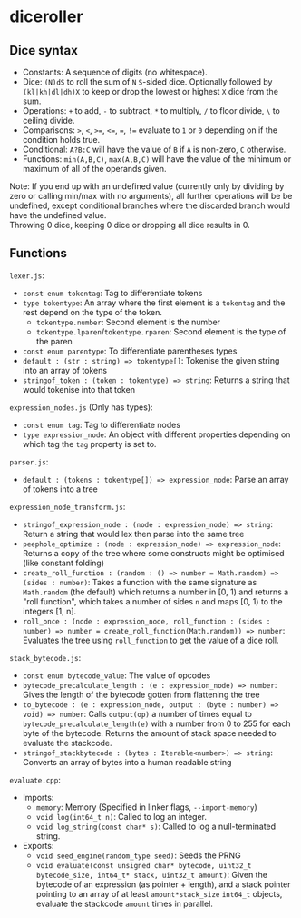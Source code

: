 # diceroller

## Dice syntax

 * Constants: A sequence of digits (no whitespace).
 * Dice: `(N)dS` to roll the sum of `N` `S`-sided dice. Optionally followed by `(kl|kh|dl|dh)X` to keep or drop the lowest or highest `X` dice from the sum.
 * Operations: `+` to add, `-` to subtract, `*` to multiply, `/` to floor divide, `\` to ceiling divide.
 * Comparisons: `>`, `<`, `>=`, `<=`, `=`, `!=` evaluate to `1` or `0` depending on if the condition holds true.
 * Conditional: `A?B:C` will have the value of `B` if `A` is non-zero, `C` otherwise.
 * Functions: `min(A,B,C)`, `max(A,B,C)` will have the value of the minimum or maximum of all of the operands given.

Note: If you end up with an undefined value (currently only by dividing by zero or calling min/max with no arguments), all further operations will be be undefined, except conditional branches where the discarded branch would have the undefined value.  
Throwing 0 dice, keeping 0 dice or dropping all dice results in 0.

## Functions

`lexer.js`:
 * `const enum tokentag`: Tag to differentiate tokens
 * `type tokentype`: An array where the first element is a `tokentag` and the rest depend on the type of the token.
   * `tokentype.number`: Second element is the number
   * `tokentype.lparen`/`tokentype.rparen`: Second element is the type of the paren
 * `const enum parentype`: To differentiate parentheses types 
 * `default : (str : string) => tokentype[]`: Tokenise the given string into an array of tokens
 * `stringof_token : (token : tokentype) => string`: Returns a string that would tokenise into that token

`expression_nodes.js` (Only has types):
 * `const enum tag`: Tag to differentiate nodes
 * `type expression_node`: An object with different properties depending on which tag the `tag` property is set to.

`parser.js`:
 * `default : (tokens : tokentype[]) => expression_node`: Parse an array of tokens into a tree

`expression_node_transform.js`:
 * `stringof_expression_node : (node : expression_node) => string`: Return a string that would lex then parse into the same tree
 * `peephole_optimize : (node : expression_node) => expression_node`: Returns a copy of the tree where some constructs might be optimised (like constant folding)
 * `create_roll_function : (random : () => number = Math.random) => (sides : number)`: Takes a function with the same signature as `Math.random` (the default) which returns a number in [0, 1) and returns a "roll function", which takes a number of sides `n` and maps [0, 1) to the integers [1, n].
 * `roll_once : (node : expression_node, roll_function : (sides : number) => number = create_roll_function(Math.random)) => number`: Evaluates the tree using `roll_function` to get the value of a dice roll.

`stack_bytecode.js`:
 * `const enum bytecode_value`: The value of opcodes
 * `bytecode_precalculate_length : (e : expression_node) => number`: Gives the length of the bytecode gotten from flattening the tree
 * `to_bytecode : (e : expression_node, output : (byte : number) => void) => number`: Calls `output(op)` a number of times equal to `bytecode_precalculate_length(e)` with a number from 0 to 255 for each byte of the bytecode. Returns the amount of stack space needed to evaluate the stackcode.
 * `stringof_stackbytecode : (bytes : Iterable<number>) => string`: Converts an array of bytes into a human readable string

`evaluate.cpp`:
 * Imports:
   * `memory`: Memory (Specified in linker flags, `--import-memory`)
   * `void log(int64_t n)`: Called to log an integer.
   * `void log_string(const char* s)`: Called to log a null-terminated string.
 * Exports:
   * `void seed_engine(random_type seed)`: Seeds the PRNG
   * `void evaluate(const unsigned char* bytecode, uint32_t bytecode_size, int64_t* stack, uint32_t amount)`:
     Given the bytecode of an expression (as pointer + length), and a stack pointer pointing to an array of at least `amount*stack_size` `int64_t` objects, evaluate the stackcode `amount` times in parallel.


